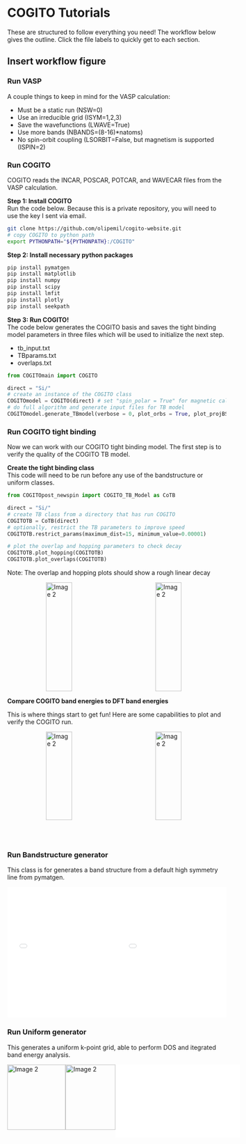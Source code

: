 # COGITO Tutorials

These are structured to follow everything you need! The workflow below gives the outline. Click the file labels to quickly get to each section. 

## Insert workflow figure

<h3 id="VASP">Run VASP</h3>

A couple things to keep in mind for the VASP calculation:

* Must be a static run (NSW=0)
* Use an irreducible grid (ISYM=1,2,3)
* Save the wavefunctions (LWAVE=True)
* Use more bands (NBANDS=(8-16)*natoms)
* No spin-orbit coupling (LSORBIT=False, but magnetism is supported (ISPIN=2)

<h3 id="COGITO">Run COGITO</h3>

COGITO reads the INCAR, POSCAR, POTCAR, and WAVECAR files from the VASP calculation.

**Step 1: Install COGITO**<br>
Run the code below. Because this is a private repository, you will need to use the key I sent via email.

~~~ bash
git clone https://github.com/olipemil/cogito-website.git
# copy COGITO to python path
export PYTHONPATH="${PYTHONPATH}:/COGITO"
~~~

**Step 2: Install necessary python packages**

~~~ bash
pip install pymatgen
pip install matplotlib
pip install numpy
pip install scipy
pip install lmfit
pip install plotly
pip install seekpath
~~~

**Step 3: Run COGITO!**<br>
The code below generates the COGITO basis and saves the tight binding model parameters in three files which will be used to initialize the next step.<br>
* tb_input.txt
* TBparams.txt
* overlaps.txt

~~~ python
from COGITOmain import COGITO

direct = "Si/"
# create an instance of the COGITO class
COGITOmodel = COGITO(direct) # set "spin_polar = True" for magnetic calculations
# do full algorithm and generate input files for TB model
COGITOmodel.generate_TBmodel(verbose = 0, plot_orbs = True, plot_projBS = True)
~~~

<h3 id="tight">Run COGITO tight binding</h3>

Now we can work with our COGITO tight binding model. The first step is to verify the quality of the COGITO TB model. 

**Create the tight binding class**<br>
This code will need to be run before any use of the bandstructure or uniform classes.<br>

~~~ python
from COGITOpost_newspin import COGITO_TB_Model as CoTB

direct = "Si/"
# create TB class from a directory that has run COGITO
COGITOTB = CoTB(direct)
# optionally, restrict the TB parameters to improve speed
COGITOTB.restrict_params(maximum_dist=15, minimum_value=0.00001)

# plot the overlap and hopping parameters to check decay
COGITOTB.plot_hopping(COGITOTB)
COGITOTB.plot_overlaps(COGITOTB)
~~~

Note: The overlap and hopping plots should show a rough linear decay

<div style="display: flex; justify-content: space-around;">
    <div style="height: 250px;">
        <img src="{{ site.baseurl }}/docs/Si/overlaps_decay.png" alt="Image 2" height="100%" width="90%" style="border: 0;">
    </div>
    <div style="height: 250px;">
        <img src="{{ site.baseurl }}/docs/Si/tbparams_decay.png" alt="Image 2" height="100%" width="90%" style="border: 0;">
    </div>
</div>


**Compare COGITO band energies to DFT band energies**


This is where things start to get fun!
Here are some capabilities to plot and verify the COGITO run.

<div style="display: flex; justify-content: space-around;">
    <div style="height: 250px;">
        <img src="{{ site.baseurl }}/docs/Si/compareDFT.png" alt="Image 2" width="90%">
    </div>
    <div style="height: 250px;">
        <img src="{{ site.baseurl }}/docs/Si/tbparams_decay.png" alt="Image 2" width="90%">
    </div>
</div>

<h3 id="bandstruc">Run Bandstructure generator</h3>

This class is for generates a band structure from a default high symmetry line from pymatgen.

<div style="display: flex; justify-content: space-around;">
    <div style="height: 300px;">
        <iframe src="{{ site.baseurl }}/docs/Si/COHP_BS.html" style="transform: scale(0.5); transform-origin: top left; width: 200%; height: 200%; border: 0;"></iframe>
    </div>
    <div style="height: 300px;">
        <iframe src="{{ site.baseurl }}/docs/Si/projectedBS.html" style="transform: scale(0.5); transform-origin: top left; width: 200%; height: 200%; border: 0;"></iframe>
    </div>
</div>

<h3 id="uniform">Run Uniform generator</h3>

This generates a uniform k-point grid, able to perform DOS and itegrated band energy analysis.

<div style="display: flex;">
    <div style="width: 200px;">
        <img src="{{ site.baseurl }}/docs/Si/SiprojectedDOS.png" alt="Image 2" style="width: 100%; height: 100%; border: 0;">
    </div>
    <div style="width: 170px;">
        <img src="{{ site.baseurl }}/docs/Si/COHP_DOS.png" alt="Image 2" style="width: 100%; height: 100%; border: 0;">
    </div>
    <div style="width: 380px;">
        <iframe src="{{ site.baseurl }}/docs/Si/crystal_bonds.html" style="transform: scale(0.75); transform-origin: top left; width: 150%; height: 150%; border: 0;"></iframe>
    </div>
</div>
